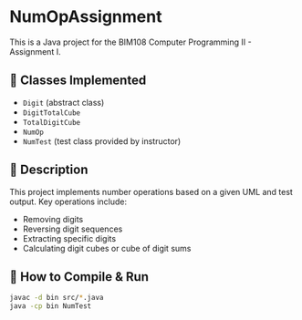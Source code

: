 # NumOpAssignment

This is a Java project for the BIM108 Computer Programming II - Assignment I.

## 🧩 Classes Implemented

- `Digit` (abstract class)
- `DigitTotalCube`
- `TotalDigitCube`
- `NumOp`
- `NumTest` (test class provided by instructor)

## 📝 Description

This project implements number operations based on a given UML and test output. Key operations include:
- Removing digits
- Reversing digit sequences
- Extracting specific digits
- Calculating digit cubes or cube of digit sums

## 🚀 How to Compile & Run

```bash
javac -d bin src/*.java
java -cp bin NumTest
